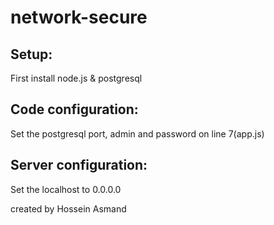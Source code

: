 # network-secure

## Setup:
First install node.js & postgresql 
## Code configuration:
Set the postgresql port, admin and password on line 7(app.js)
## Server configuration:
Set the localhost to 0.0.0.0



created by Hossein Asmand